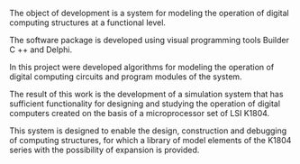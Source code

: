 The object of development is a system for modeling the operation of digital computing structures at a functional level. 

The software package is developed using visual programming tools Builder C ++ and Delphi.

In this project were developed algorithms for modeling the operation of digital computing circuits and program modules of the system.

The result of this work is the development of a simulation system that has sufficient functionality for designing 
and studying the operation of digital computers created on the basis of a microprocessor set of LSI K1804. 

This system is designed to enable the design, construction and debugging of computing structures, 
for which a library of model elements of the K1804 series with the possibility of expansion is provided.